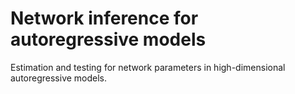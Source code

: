 # Network inference for autoregressive models
 Estimation and testing for network parameters in high-dimensional autoregressive models.
